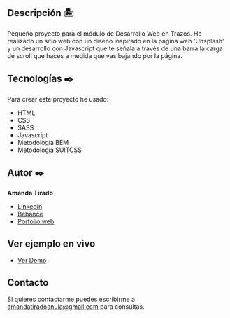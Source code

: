 ## Descripción 🏝

Pequeño proyecto para el módulo de Desarrollo Web en Trazos. He realizado un sitio web con un diseño inspirado en la página web 'Unsplash' y un desarrollo con Javascript que te señala a través de una barra la carga de scroll que haces a medida que vas bajando por la página.

## Tecnologías ✒️
Para crear este proyecto he usado:
* HTML
* CSS
* SASS
* Javascript
* Metodología BEM
* Metodología SUITCSS

## Autor ✒️
**Amanda Tirado**

* [LinkedIn](https://www.linkedin.com/in/XXXXXX)
* [Behance](https://www.behance.net/XXXXXX)
* [Porfolio web](http://www.amandatirado.com)

## Ver ejemplo en vivo 
- [Ver Demo](http://www.amandatirado.com/practicas/scroll%20gallery/index.html)


## Contacto
Si quieres contactarme puedes escribirme a amandatiradoanula@gmail.com para consultas.
